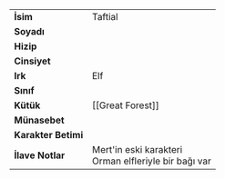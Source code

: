 |  |  |  
|---|---|  
| **İsim** | Taftial|  
| **Soyadı** | |  
| **Hizip** | |  
| **Cinsiyet** | |  
| **Irk** | Elf|  
| **Sınıf** | |  
| **Kütük** | [[Great Forest]]|  
| **Münasebet** | |  
| **Karakter Betimi** | |  
| **İlave Notlar** | Mert'in eski karakteri<br>Orman elfleriyle bir bağı var|  
